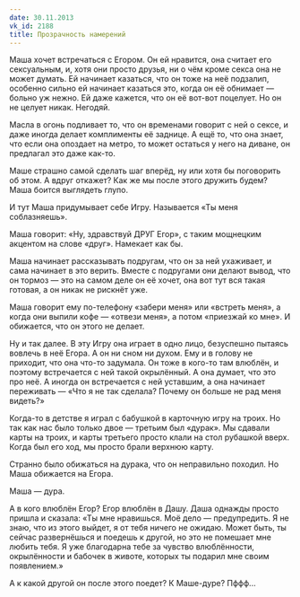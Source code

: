 ```yaml
---
date: 30.11.2013
vk_id: 2188
title: Прозрачность намерений
---
```


Маша хочет встречаться с Егором. Он ей нравится, она считает его сексуальным, и, хотя они просто друзья, ни о чём кроме секса она не может думать. Ей начинает казаться, что он тоже на неё подзалип, особенно сильно ей начинает казаться это, когда он её обнимает — больно уж нежно. Ей даже кажется, что он её вот-вот поцелует. Но он не целует никак. Негодяй.

Масла в огонь подливает то, что он временами говорит с ней о сексе, и даже иногда делает комплименты её заднице. А ещё то, что она знает, что если она опоздает на метро, то может остаться у него на диване, он предлагал это даже как-то.

Маше страшно самой сделать шаг вперёд, ну или хотя бы поговорить об этом. А вдруг откажет? Как же мы после этого дружить будем? Маша боится выглядеть глупо.

И тут Маша придумывает себе Игру. Называется «Ты меня соблазняешь».

Маша говорит: «Ну, здравствуй ДРУГ Егор», с таким мощнецким акцентом на слове «друг». Намекает как бы.

Маша начинает рассказывать подругам, что он за ней ухаживает, и сама начинает в это верить. Вместе с подругами они делают вывод, что он тормоз — это на самом деле он её хочет, она вот тут вся такая готовая, а он никак не рискнёт уже.

Маша говорит ему по-телефону «забери меня» или «встреть меня», а когда они выпили кофе — «отвези меня», а потом «приезжай ко мне». И обижается, что он этого не делает.

Ну и так далее. В эту Игру она играет в одно лицо, безуспешно пытаясь вовлечь в неё Егора. А он ни сном ни духом. Ему и в голову не приходит, что она что-то задумала. Он тоже в кого-то там влюблён, и поэтому встречается с ней такой окрылённый. А она думает, что это про неё. А иногда он встречается с ней уставшим, а она начинает переживать — «Что я не так сделала? Почему он больше не рад меня видеть?»

Когда-то в детстве я играл с бабушкой в карточную игру на троих. Но так как нас было только двое — третьим был «дурак». Мы сдавали карты на троих, и карты третьего просто клали на стол рубашкой вверх. Когда был его ход, мы просто брали верхнюю карту.

Странно было обижаться на дурака, что он неправильно походил. Но Маша обижается на Егора.

Маша — дура.

А в кого влюблён Егор? Егор влюблён в Дашу. Даша однажды просто пришла и сказала: «Ты мне нравишься. Моё дело — предупредить. Я не знаю, что из этого выйдет, я от тебя ничего не ожидаю. Может быть, ты сейчас развернёшься и поедешь к другой, но это не помешает мне любить тебя. Я уже благодарна тебе за чувство влюблённости, окрылённости и бабочек в животе, которых ты подарил мне своим появлением.»

А к какой другой он после этого поедет? К Маше-дуре? Пффф...
